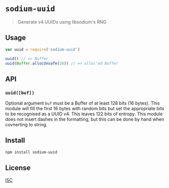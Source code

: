 # `sodium-uuid`

> Generate v4 UUIDs using libsodium's RNG

## Usage

```js
var uuid = require('sodium-uuid')

uuid() // => Buffer
uuid(Buffer.allocUnsafe(16)) // => alloc'ed Buffer
```

## API

### `uuid([buf])`
Optional argument `buf` must be a Buffer of at least 128 bits (16 bytes).
This module will fill the first 16 bytes with random bits but set the
appropriate bits to be recognised as a UUID v4. This leaves 122 bits of entropy.
This module does not insert dashes in the formatting, but this can be done by
hand when covnerting to string.

## Install

```sh
npm install sodium-uuid
```

## License

[ISC](LICENSE.md)
